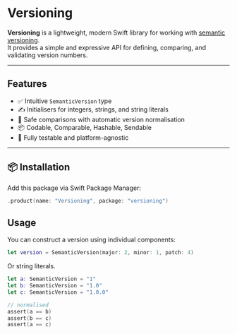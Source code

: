 # Versioning

**Versioning** is a lightweight, modern Swift library for working with [semantic versioning](https://semver.org/).  
It provides a simple and expressive API for defining, comparing, and validating version numbers.

---

## Features

- ✅ Intuitive `SemanticVersion` type
- ✍️ Initialisers for integers, strings, and string literals
- 🔐 Safe comparisons with automatic version normalisation
- 📦 Codable, Comparable, Hashable, Sendable
- 🧪 Fully testable and platform-agnostic

---

## 📦 Installation

Add this package via Swift Package Manager:

```swift
.product(name: "Versioning", package: "versioning")
```

## Usage

You can construct a version using individual components:

```swift
let version = SemanticVersion(major: 2, minor: 1, patch: 4)
```

Or string literals.

```swift
let a: SemanticVersion = "1"
let b: SemanticVersion = "1.0"
let c: SemanticVersion = "1.0.0"

// normalised
assert(a == b)
assert(b == c)
assert(a == c)
```
